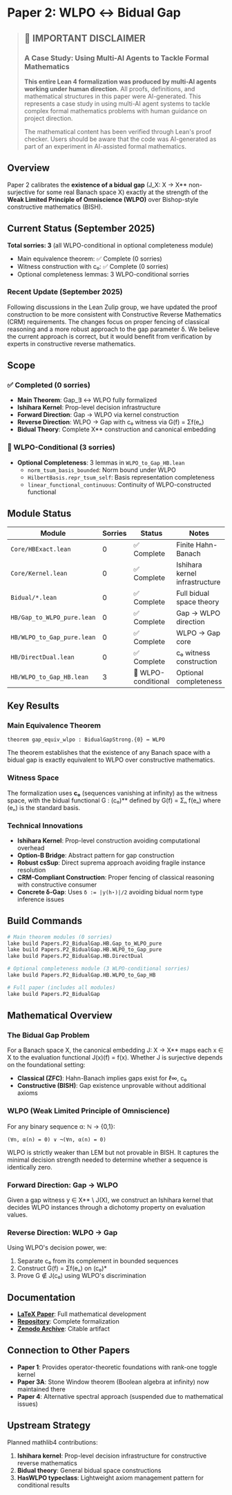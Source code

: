 # Paper 2: WLPO ↔ Bidual Gap

> ## 🤖 **IMPORTANT DISCLAIMER**
> ### A Case Study: Using Multi-AI Agents to Tackle Formal Mathematics
> 
> **This entire Lean 4 formalization was produced by multi-AI agents working under human direction.** All proofs, definitions, and mathematical structures in this paper were AI-generated. This represents a case study in using multi-AI agent systems to tackle complex formal mathematics problems with human guidance on project direction.
>
> The mathematical content has been verified through Lean's proof checker. Users should be aware that the code was AI-generated as part of an experiment in AI-assisted formal mathematics.

## Overview

Paper 2 calibrates the **existence of a bidual gap** (J_X: X → X** non-surjective for some real Banach space X)
exactly at the strength of the **Weak Limited Principle of Omniscience (WLPO)** over Bishop-style
constructive mathematics (BISH).

## Current Status (September 2025)

**Total sorries: 3** (all WLPO-conditional in optional completeness module)
- Main equivalence theorem: ✅ Complete (0 sorries)
- Witness construction with c₀: ✅ Complete (0 sorries)  
- Optional completeness lemmas: 3 WLPO-conditional sorries

### Recent Update (September 2025)
Following discussions in the Lean Zulip group, we have updated the proof construction
to be more consistent with Constructive Reverse Mathematics (CRM) requirements.
The changes focus on proper fencing of classical reasoning and a more robust
approach to the gap parameter δ. We believe the current approach is correct,
but it would benefit from verification by experts in constructive reverse mathematics.

## Scope

### ✅ Completed (0 sorries)
- **Main Theorem**: Gap_∃ ↔ WLPO fully formalized
- **Ishihara Kernel**: Prop-level decision infrastructure
- **Forward Direction**: Gap → WLPO via kernel construction
- **Reverse Direction**: WLPO → Gap with c₀ witness via G(f) = Σf(eₙ)
- **Bidual Theory**: Complete X** construction and canonical embedding

### 🔧 WLPO-Conditional (3 sorries)
- **Optional Completeness**: 3 lemmas in `WLPO_to_Gap_HB.lean`
  - `norm_tsum_basis_bounded`: Norm bound under WLPO
  - `HilbertBasis.repr_tsum_self`: Basis representation completeness
  - `linear_functional_continuous`: Continuity of WLPO-constructed functional

## Module Status

| Module | Sorries | Status | Notes |
|--------|---------|--------|-------|
| `Core/HBExact.lean` | 0 | ✅ Complete | Finite Hahn-Banach |
| `Core/Kernel.lean` | 0 | ✅ Complete | Ishihara kernel infrastructure |
| `Bidual/*.lean` | 0 | ✅ Complete | Full bidual space theory |
| `HB/Gap_to_WLPO_pure.lean` | 0 | ✅ Complete | Gap → WLPO direction |
| `HB/WLPO_to_Gap_pure.lean` | 0 | ✅ Complete | WLPO → Gap core |
| `HB/DirectDual.lean` | 0 | ✅ Complete | c₀ witness construction |
| `HB/WLPO_to_Gap_HB.lean` | 3 | 🔧 WLPO-conditional | Optional completeness |

## Key Results

### Main Equivalence Theorem
```lean
theorem gap_equiv_wlpo : BidualGapStrong.{0} ↔ WLPO
```

The theorem establishes that the existence of any Banach space with a bidual gap
is exactly equivalent to WLPO over constructive mathematics.

### Witness Space
The formalization uses **c₀** (sequences vanishing at infinity) as the witness space,
with the bidual functional G : (c₀)** defined by G(f) = Σₙ f(eₙ) where (eₙ) is the standard basis.

### Technical Innovations
- **Ishihara Kernel**: Prop-level construction avoiding computational overhead
- **Option-B Bridge**: Abstract pattern for gap construction
- **Robust csSup**: Direct suprema approach avoiding fragile instance resolution
- **CRM-Compliant Construction**: Proper fencing of classical reasoning with constructive consumer
- **Concrete δ-Gap**: Uses `δ := |y(h⋆)|/2` avoiding bidual norm type inference issues

## Build Commands

```bash
# Main theorem modules (0 sorries)
lake build Papers.P2_BidualGap.HB.Gap_to_WLPO_pure
lake build Papers.P2_BidualGap.HB.WLPO_to_Gap_pure
lake build Papers.P2_BidualGap.HB.DirectDual

# Optional completeness module (3 WLPO-conditional sorries)
lake build Papers.P2_BidualGap.HB.WLPO_to_Gap_HB

# Full paper (includes all modules)
lake build Papers.P2_BidualGap
```

## Mathematical Overview

### The Bidual Gap Problem
For a Banach space X, the canonical embedding J: X → X** maps each x ∈ X to the
evaluation functional J(x)(f) = f(x). Whether J is surjective depends on the
foundational setting:
- **Classical (ZFC)**: Hahn-Banach implies gaps exist for ℓ∞, c₀
- **Constructive (BISH)**: Gap existence unprovable without additional axioms

### WLPO (Weak Limited Principle of Omniscience)
For any binary sequence α: ℕ → {0,1}:
```
(∀n, α(n) = 0) ∨ ¬(∀n, α(n) = 0)
```

WLPO is strictly weaker than LEM but not provable in BISH. It captures the
minimal decision strength needed to determine whether a sequence is identically zero.

### Forward Direction: Gap → WLPO
Given a gap witness y ∈ X** \ J(X), we construct an Ishihara kernel that
decides WLPO instances through a dichotomy property on evaluation values.

### Reverse Direction: WLPO → Gap
Using WLPO's decision power, we:
1. Separate c₀ from its complement in bounded sequences
2. Construct G(f) = Σf(eₙ) on (c₀)*
3. Prove G ∉ J(c₀) using WLPO's discrimination

## Documentation

- **[LaTeX Paper](documentation/paper-final.tex)**: Full mathematical development
- **[Repository](https://github.com/AICardiologist/FoundationRelativity)**: Complete formalization
- **[Zenodo Archive](https://doi.org/10.5281/zenodo.13356587)**: Citable artifact

## Connection to Other Papers

- **Paper 1**: Provides operator-theoretic foundations with rank-one toggle kernel
- **Paper 3A**: Stone Window theorem (Boolean algebra at infinity) now maintained there
- **Paper 4**: Alternative spectral approach (suspended due to mathematical issues)

## Upstream Strategy

Planned mathlib4 contributions:
1. **Ishihara kernel**: Prop-level decision infrastructure for constructive reverse mathematics
2. **Bidual theory**: General bidual space constructions  
3. **HasWLPO typeclass**: Lightweight axiom management pattern for conditional results